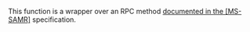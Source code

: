 This function is a wrapper over an RPC method [documented in the [MS-SAMR]](https://learn.microsoft.com/en-us/openspecs/windows_protocols/ms-samr/599d6624-d93b-46de-827a-58eb0e7527bd) specification.
